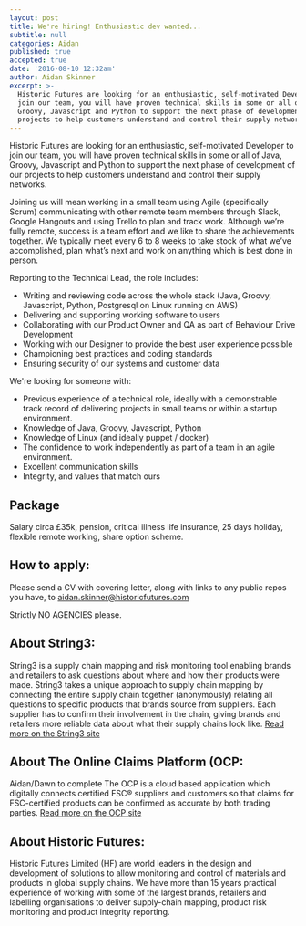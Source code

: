 ```yaml
---
layout: post
title: We're hiring! Enthusiastic dev wanted...
subtitle: null
categories: Aidan
published: true
accepted: true
date: '2016-08-10 12:32am'
author: Aidan Skinner
excerpt: >-
  Historic Futures are looking for an enthusiastic, self-motivated Developer to
  join our team, you will have proven technical skills in some or all of Java,
  Groovy, Javascript and Python to support the next phase of development of our
  projects to help customers understand and control their supply networks.
---
```


Historic Futures are looking for an enthusiastic, self-motivated Developer to join our team, you will have proven technical skills in some or all of Java, Groovy, Javascript and Python to support the next phase of development of our projects to help customers understand and control their supply networks.

Joining us will mean working in a small team using Agile (specifically Scrum) communicating with other remote team members through Slack, Google Hangouts and using Trello to plan and track work. Although we’re fully remote, success is a team effort and we like to share the achievements together. We typically meet every 6 to 8 weeks to take stock of what we’ve accomplished, plan what’s next and work on anything which is best done in person.

Reporting to the Technical Lead, the role includes:

- Writing and reviewing code across the whole stack (Java, Groovy, Javascript, Python, Postgresql on Linux running on AWS)
- Delivering and supporting working software to users
- Collaborating with our Product Owner and QA as part of Behaviour Drive Development
- Working with our Designer to provide the best user experience possible
- Championing best practices and coding standards
- Ensuring security of our systems and customer data


We're looking for someone with:

- Previous experience of a technical role, ideally with a demonstrable track record of delivering projects in small teams or within a startup environment.
- Knowledge of Java, Groovy, Javascript, Python
- Knowledge of Linux (and ideally puppet / docker)
- The confidence to work independently as part of a team in an agile environment.
- Excellent communication skills
- Integrity, and values that match ours

## Package
Salary circa £35k, pension, critical illness life insurance, 25 days holiday, flexible remote working, share option scheme.

## How to apply:
Please send a CV with covering letter, along with links to any public repos you have, to [aidan.skinner@historicfutures.com](mailto:aidan.skinner@historicfutures.com&subject=Developer%20Role)

Strictly NO AGENCIES please.

## About String3:
String3 is a supply chain mapping and risk monitoring tool enabling brands and retailers to ask questions about where and how their products were made. String3 takes a unique approach to supply chain mapping by connecting the entire supply chain together (anonymously) relating all questions to specific products that brands source from suppliers. Each supplier has to confirm their involvement in the chain, giving brands and retailers more reliable data about what their supply chains look like. [Read more on the String3 site](http://getstring3.com/)

## About The Online Claims Platform (OCP:
Aidan/Dawn to complete
The OCP is a cloud based application which digitally connects certified FSC® suppliers and customers so that claims for FSC-certified products can be confirmed as accurate by both trading parties. [Read more on the OCP site](http://ocp-info.fsc.org/)

## About Historic Futures:
Historic Futures Limited (HF) are world leaders in the design and development of solutions to allow monitoring and control of materials and products in global supply chains. We have more than 15 years practical experience of working with some of the largest brands, retailers and labelling organisations to deliver supply-chain mapping, product risk monitoring and product integrity reporting.
